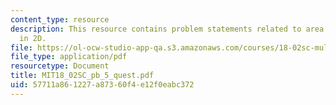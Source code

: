 ```yaml
---
content_type: resource
description: This resource contains problem statements related to area and determinants
  in 2D.
file: https://ol-ocw-studio-app-qa.s3.amazonaws.com/courses/18-02sc-multivariable-calculus-fall-2010/57711a861227a87360f4e12f0eabc372_MIT18_02SC_pb_5_quest.pdf
file_type: application/pdf
resourcetype: Document
title: MIT18_02SC_pb_5_quest.pdf
uid: 57711a86-1227-a873-60f4-e12f0eabc372
---
```

